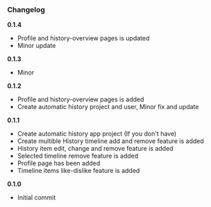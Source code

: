 ### Changelog

**0.1.4**

* Profile and history-overview pages is updated
* Minor update

**0.1.3**

* Minor

**0.1.2**

* Profile and history-overview pages is added
* Create automatic history project and user, Minor fix and update

**0.1.1**

* Create automatic history app project (If you don't have)
* Create multible History timeline add and remove feature is added
* History item edit, change and remove feature is added
* Selected timeline remove feature is added
* Profile page has been added
* Timeline items like-dislike feature is added

**0.1.0**

* Initial commit
